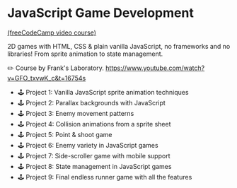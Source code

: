 # JavaScript Game Development

[(freeCodeCamp video course)](https://www.youtube.com/watch?v=GFO_txvwK_c&t=19386s)

2D games with HTML, CSS & plain vanilla JavaScript, no frameworks and no libraries! From sprite animation to state management.

✏️ Course by Frank's Laboratory.
https://www.youtube.com/watch?v=GFO_txvwK_c&t=16754s

- 🕹 Project 1: Vanilla JavaScript sprite animation techniques
- 🕹 Project 2: Parallax backgrounds with JavaScript
- 🕹 Project 3: Enemy movement patterns
- 🕹 Project 4: Collision animations from a sprite sheet
- 🕹 Project 5: Point & shoot game
- 🕹 Project 6: Enemy variety in JavaScript games
- 🕹 Project 7: Side-scroller game with mobile support
- 🕹 Project 8: State management in JavaScript games
- 🕹 Project 9: Final endless runner game with all the features
